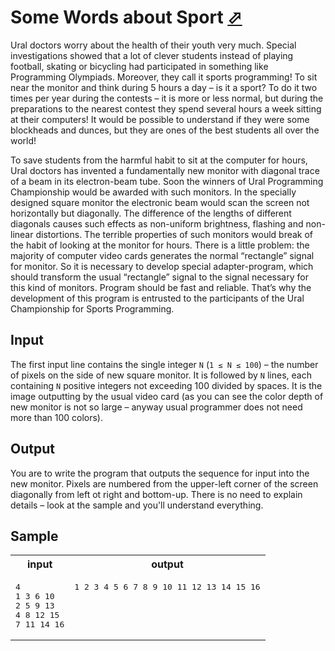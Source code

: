 # Some Words about Sport [⬀](https://acm.timus.ru/problem.aspx?space=1&num=1313)


Ural doctors worry about the health of their youth very much. Special investigations showed that a lot of clever students instead of playing football, skating or bicycling had participated in something like Programming Olympiads. Moreover, they call it sports programming! To sit near the monitor and think during 5 hours a day – is it a sport? To do it two times per year during the contests – it is more or less normal, but during the preparations to the nearest contest they spend several hours a week sitting at their computers! It would be possible to understand if they were some blockheads and dunces, but they are ones of the best students all over the world!

To save students from the harmful habit to sit at the computer for hours, Ural doctors has invented a fundamentally new monitor with diagonal trace of a beam in its electron-beam tube. Soon the winners of Ural Programming Championship would be awarded with such monitors. In the specially designed square monitor the electronic beam would scan the screen not horizontally but diagonally. The difference of the lengths of different diagonals causes such effects as non-uniform brightness, flashing and non-linear distortions. The terrible properties of such monitors would break of the habit of looking at the monitor for hours. There is a little problem: the majority of computer video cards generates the normal “rectangle” signal for monitor. So it is necessary to develop special adapter-program, which should transform the usual “rectangle” signal to the signal necessary for this kind of monitors. Program should be fast and reliable. That’s why the development of this program is entrusted to the participants of the Ural Championship for Sports Programming.

## Input

The first input line contains the single integer `N` (`1 ≤ N ≤ 100`) – the number of pixels on the side of new square monitor. It is followed by `N` lines, each containing `N` positive integers not exceeding 100 divided by spaces. It is the image outputting by the usual video card (as you can see the color depth of new monitor is not so large – anyway usual programmer does not need more than 100 colors).

## Output

You are to write the program that outputs the sequence for input into the new monitor. Pixels are numbered from the upper-left corner of the screen diagonally from left ot right and bottom-up. There is no need to explain details – look at the sample and you'll understand everything.

## Sample

<table>
<tr>
<th>input</th>
<th>output</th>
</tr>
<tr>
<td style="vertical-align: top">
<pre>
4
1 3 6 10
2 5 9 13
4 8 12 15
7 11 14 16
</pre>
</td>
<td style="vertical-align: top">
<pre>
1 2 3 4 5 6 7 8 9 10 11 12 13 14 15 16
</pre>
</td>
</tr>
</table>

